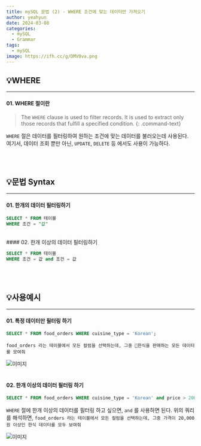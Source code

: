 ```yaml
---
title: mySQL 문법 (2) - WHERE 조건에 맞는 데이터만 가져오기
author: yeahyun
date: 2024-03-08
categories:
  - mySQL
  - Grammar   
tags:
  - mySQL
image: https://ifh.cc/g/DMV0va.png
---
```

## 💡WHERE
---
#### 01. WHERE 절이란

>The `WHERE` clause is used to filter records.
>It is used to extract only those records that fulfill a specified condition.
{: .command-text}

`WHERE` 절은 데이터를 필터링하여 원하는 조건에 맞는 데이터를 불러오는데 사용된다.
여기서, 데이터 조회 뿐만 아닌, `UPDATE`, `DELETE` 등 에서도 사용이 가능하다.



<br>
<br>

## 💡문법 Syntax
---
#### 01. 한개의 데이터 필터링하기

```sql
SELECT * FROM 테이블
WHERE 조건 = "값"
```

<br>
#### 02. 한개 이상의 데이터 필터링하기

```sql
SELECT * FROM 테이블
WHERE 조건 = 값 and 조건 = 값
```

<br>
<br>


## 💡사용예시
---
#### 01. 특정 데이터만 필터링 하기

```sql
SELECT * FROM food_orders WHERE cuisine_type = 'Korean';
```

`food_orders 라는 테이블에서 모든 컬럼을 선택하는데, 그중 한식을 판매하는 모든 데이터를 모여줘`

![이미지](https://ifh.cc/g/jcz1BJ.png)
<br>
<br>
#### 02. 한개 이상의 데이터 필터링 하기

```sql
SELECT * FROM food_orders WHERE cuisine_type = 'Korean' and price > 20000;
```

`WHERE` 절에 한개 이상의 데이터를 필터링 하고 싶으면, `and` 를 사용하면 된다.
위의 쿼리를 해석하면, 
`food_orders 라는 테이블에서 모든 컬럼을 선택하는데, 그중 가격이 20,000원 이상인 한식 데이터를 모두 보여줘`

![이미지](https://ifh.cc/g/vb6pch.png)